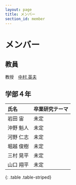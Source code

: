 ```yaml
---
layout: page
title: メンバー
section_id: member
---
```

# メンバー

## 教員
教授　[中村 英夫](nakamura)

<div class="two spacing"></div>

## 学部４年

|氏名|卒業研究テーマ|
|:-|:-|
|岩田 宙|未定|
|沖野 魁人|未定|
|河野 仁志|未定|
|堀越 俊樹|未定|
|三村 晃平|未定|
|山口 翔平|未定|
{: .table .table-striped}
